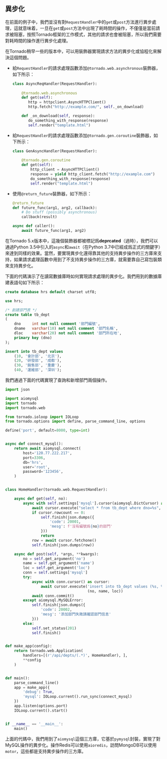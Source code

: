 ## 異步化

在前面的例子中，我們並沒有對`RequestHandler`中的`get`或`post`方法進行異步處理，這就意味着，一旦在`get`或`post`方法中出現了耗時間的操作，不僅僅是當前請求被阻塞，按照Tornado框架的工作模式，其他的請求也會被阻塞，所以我們需要對耗時間的操作進行異步化處理。

在Tornado稍早一些的版本中，可以用裝飾器實現請求方法的異步化或協程化來解決這個問題。

- 給`RequestHandler`的請求處理函數添加`@tornado.web.asynchronous`裝飾器，如下所示：

  ```Python
  class AsyncReqHandler(RequestHandler):
      
      @tornado.web.asynchronous
      def get(self):
         http = httpclient.AsyncHTTPClient()
         http.fetch("http://example.com/", self._on_download)
  
      def _on_download(self, response):
         do_something_with_response(response)
         self.render("template.html")
  ```

- 給`RequestHandler`的請求處理函數添加`@tornado.gen.coroutine`裝飾器，如下所示：

  ```Python
  class GenAsyncHandler(RequestHandler):
      
      @tornado.gen.coroutine
      def get(self):
          http_client = AsyncHTTPClient()
          response = yield http_client.fetch("http://example.com")
          do_something_with_response(response)
          self.render("template.html")
  ```

- 使用`@return_future`裝飾器，如下所示：

  ```Python
  @return_future
  def future_func(arg1, arg2, callback):
      # Do stuff (possibly asynchronous)
      callback(result)
  
  async def caller():
      await future_func(arg1, arg2)
  ```

在Tornado 5.x版本中，這幾個裝飾器都被標記爲**deprcated**（過時），我們可以通過Python 3.5中引入的`async`和`await`（在Python 3.7中已經成爲正式的關鍵字）來達到同樣的效果。當然，要實現異步化還得靠其他的支持異步操作的三方庫來支持，如果請求處理函數中用到了不支持異步操作的三方庫，就需要靠自己寫包裝類來支持異步化。

下面的代碼演示了在讀寫數據庫時如何實現請求處理的異步化。我們用到的數據庫建表語句如下所示：

```SQL
create database hrs default charset utf8;

use hrs;

/* 創建部門表 */
create table tb_dept
(
    dno     int not null comment '部門編號',
    dname   varchar(10) not null comment '部門名稱',
    dloc    varchar(20) not null comment '部門所在地',
    primary key (dno)
);

insert into tb_dept values
    (10, '會計部', '北京'),
    (20, '研發部', '成都'),
    (30, '銷售部', '重慶'),
    (40, '運維部', '深圳');
```

我們通過下面的代碼實現了查詢和新增部門兩個操作。

```Python
import json

import aiomysql
import tornado
import tornado.web

from tornado.ioloop import IOLoop
from tornado.options import define, parse_command_line, options

define('port', default=8000, type=int)


async def connect_mysql():
    return await aiomysql.connect(
        host='120.77.222.217',
        port=3306,
        db='hrs',
        user='root',
        password='123456',
    )


class HomeHandler(tornado.web.RequestHandler):

    async def get(self, no):
        async with self.settings['mysql'].cursor(aiomysql.DictCursor) as cursor:
            await cursor.execute("select * from tb_dept where dno=%s", (no, ))
            if cursor.rowcount == 0:
                self.finish(json.dumps({
                    'code': 20001,
                    'mesg': f'沒有編號爲{no}的部門'
                }))
                return
            row = await cursor.fetchone()
            self.finish(json.dumps(row))

    async def post(self, *args, **kwargs):
        no = self.get_argument('no')
        name = self.get_argument('name')
        loc = self.get_argument('loc')
        conn = self.settings['mysql']
        try:
            async with conn.cursor() as cursor:
                await cursor.execute('insert into tb_dept values (%s, %s, %s)',
                                     (no, name, loc))
            await conn.commit()
        except aiomysql.MySQLError:
            self.finish(json.dumps({
                'code': 20002,
                'mesg': '添加部門失敗請確認部門信息'
            }))
        else:
            self.set_status(201)
            self.finish()


def make_app(config):
    return tornado.web.Application(
        handlers=[(r'/api/depts/(.*)', HomeHandler), ],
        **config
    )


def main():
    parse_command_line()
    app = make_app({
        'debug': True,
        'mysql': IOLoop.current().run_sync(connect_mysql)
    })
    app.listen(options.port)
    IOLoop.current().start()


if __name__ == '__main__':
    main()
```

上面的代碼中，我們用到了`aiomysql`這個三方庫，它基於`pymysql`封裝，實現了對MySQL操作的異步化。操作Redis可以使用`aioredis`，訪問MongoDB可以使用`motor`，這些都是支持異步操作的三方庫。